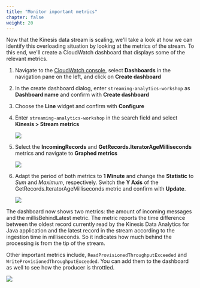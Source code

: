 ```yaml
---
title: "Monitor important metrics"
chapter: false
weight: 20
---
```


Now that the Kinesis data stream is scaling, we'll take a look at how we can identify this overloading situation by looking at the metrics of the stream. To this end, we'll create a CloudWatch dashboard that displays some of the relevant metrics.

1. Navigate to the [CloudWatch console](https://console.aws.amazon.com/cloudwatch), select **Dashboards** in the navigation pane on the left, and click on **Create dashboard**

1. In the create dashboard dialog, enter `streaming-analytics-workshop` as **Dashboard name** and confirm with **Create dashboard**

1. Choose the **Line** widget and confirm with **Configure**

1. Enter `streaming-analytics-workshop` in the search field and select **Kinesis > Stream metrics**

	![](/images/cw-dashboard-1-filter.png)

1. Select the **IncomingRecords** and **GetRecords.IteratorAgeMilliseconds** metrics and navigate to **Graphed metrics**

	![](/images/cw-dashboard-2-select-metrics.png)

1. Adapt the period of both metrics to **1 Minute** and change the **Statistic** to *Sum* and *Maximum*, respectively. Switch the **Y Axis** of the GetRecords.IteratorAgeMilliseconds metric and confirm with **Update**.

	![](/images/cw-dashboard-3-metric-properties.png)

The dashboard now shows two metrics: the amount of incoming messages and the millisBehindLatest metric. The metric reports the time difference between the oldest record currently read by the Kinesis Data Analytics for Java application and the latest record in the stream according to the ingestion time in milliseconds. So it indicates how much behind the processing is from the tip of the stream.

Other important metrics include, `ReadProvisionedThroughputExceeded` and `WriteProvisionedThroughputExceeded`. You can add them to the dashboard as well to see how the producer is throttled.

![](/images/cw-dashboard-5-scale-kds.png)
